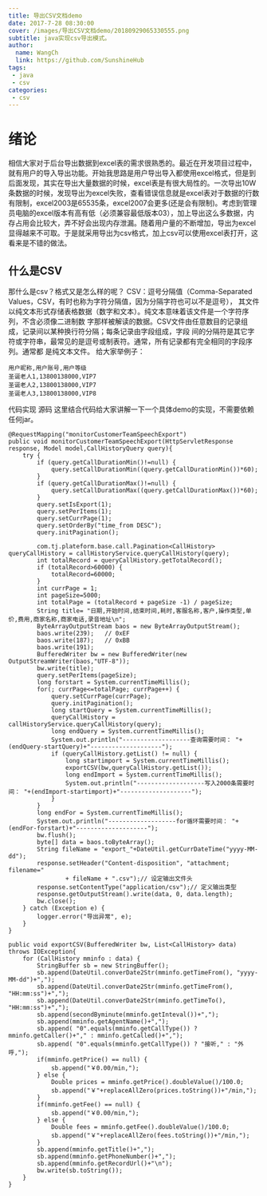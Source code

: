 ```yaml
---
title: 导出CSV文档demo
date: 2017-7-28 08:30:00
cover: /images/导出CSV文档demo/20180929065330555.png
subtitle: java实现csv导出模式。
author: 
  name: WangCh
  link: https://github.com/SunshineHub
tags:
 - java 
 - csv 
categories:
 - csv
---
```

# 绪论
相信大家对于后台导出数据到excel表的需求很熟悉的。最近在开发项目过程中，就有用户的导入导出功能。开始我思路是用户导出导入都使用excel格式，但是到后面发现，其实在导出大量数据的时候，excel表是有很大局性的。一次导出10W条数据的时候，发现导出为excel失败，查看错误信息就是excel表对于数据的行数有限制，excel2003是65535条，excel2007会更多(还是会有限制)。考虑到管理员电脑的excel版本有高有低（必须兼容最低版本03），加上导出这么多数据，内存占用会比较大，弄不好会出现内存泄漏。随着用户量的不断增加，导出为excel显得越来不可取。于是就采用导出为csv格式，加上csv可以使用excel表打开，这看来是不错的做法。
## 什么是CSV
那什么是csv？格式又是怎么样的呢？
CSV：逗号分隔值（Comma-Separated Values，CSV，有时也称为字符分隔值，因为分隔字符也可以不是逗号），
其文件以纯文本形式存储表格数据（数字和文本）。纯文本意味着该文件是一个字符序列，不含必须像二进制数
字那样被解读的数据。CSV文件由任意数目的记录组成，记录间以某种换行符分隔；每条记录由字段组成，字段
间的分隔符是其它字符或字符串，最常见的是逗号或制表符。通常，所有记录都有完全相同的字段序列。通常都
是纯文本文件。
给大家举例子：

    用户昵称,用户账号,用户等级  
    圣诞老人1,13800138000,VIP7  
    圣诞老人2,13800138000,VIP7  
    圣诞老人3,13800138000,VIP8
代码实现
源码
这里结合代码给大家讲解一下一个具体demo的实现，不需要依赖任何jar。

```
@RequestMapping("monitorCustomerTeamSpeechExport")
public void monitorCustomerTeamSpeechExport(HttpServletResponse response, Model model,CallHistoryQuery query){
	try {
		if (query.getCallDurationMin()!=null) {
			query.setCallDurationMin((query.getCallDurationMin())*60);
		}
		if (query.getCallDurationMax()!=null) {
			query.setCallDurationMax((query.getCallDurationMax())*60);
		}
		query.setIsExport(1);
		query.setPerItems(1);
		query.setCurrPage(1);
		query.setOrderBy("time_from DESC");
		query.initPagination();
		
		com.tj.plateform.base.call.Pagination<CallHistory> queryCallHistory = callHistoryService.queryCallHistory(query);
		int totalRecord = queryCallHistory.getTotalRecord();
		if (totalRecord>60000) {
			totalRecord=60000;
		}
		int currPage = 1;
		int pageSize=5000;
		int totalPage = (totalRecord + pageSize -1) / pageSize;
		String title= "日期,开始时间,结束时间,耗时,客服名称,客户,操作类型,单价,费用,商家名称,商家电话,录音地址\n";
		ByteArrayOutputStream baos = new ByteArrayOutputStream();
		baos.write(239);   // 0xEF  
		baos.write(187);   // 0xBB  
		baos.write(191);
		BufferedWriter bw = new BufferedWriter(new OutputStreamWriter(baos,"UTF-8"));
		bw.write(title);
		query.setPerItems(pageSize);
		long forstart = System.currentTimeMillis();
		for(; currPage<=totalPage; currPage++) {
			query.setCurrPage(currPage);
			query.initPagination();
			long startQuery = System.currentTimeMillis();
			queryCallHistory = callHistoryService.queryCallHistory(query);
			long endQuery = System.currentTimeMillis();
			System.out.println("-------------------查询需要时间： "+(endQuery-startQuery)+"--------------------");
			if (queryCallHistory.getList() != null) {
				long startimport = System.currentTimeMillis();
				exportCSV(bw,queryCallHistory.getList());
				long endImport = System.currentTimeMillis();
				System.out.println("-------------------写入2000条需要时间： "+(endImport-startimport)+"--------------------");
			}
		}
		long endFor = System.currentTimeMillis();
		System.out.println("-------------------for循环需要时间： "+(endFor-forstart)+"--------------------");
		bw.flush();
		byte[] data = baos.toByteArray();
		String fileName = "export_"+DateUtil.getCurrDateTime("yyyy-MM-dd");
		response.setHeader("Content-disposition", "attachment; filename="
				+ fileName + ".csv");// 设定输出文件头
		response.setContentType("application/csv");// 定义输出类型
		response.getOutputStream().write(data, 0, data.length);
		bw.close();
	} catch (Exception e) {
		logger.error("导出异常", e);
	}
}

public void exportCSV(BufferedWriter bw, List<CallHistory> data) throws IOException{
	for (CallHistory mminfo : data) {
		StringBuffer sb = new StringBuffer();
		sb.append(DateUtil.converDate2Str(mminfo.getTimeFrom(), "yyyy-MM-dd")+",");
		sb.append(DateUtil.converDate2Str(mminfo.getTimeFrom(), "HH:mm:ss")+",");
		sb.append(DateUtil.converDate2Str(mminfo.getTimeTo(), "HH:mm:ss")+",");
		sb.append(secondByminute(mminfo.getInteval())+",");
		sb.append(mminfo.getAgentName()+",");
		sb.append( "0".equals(mminfo.getCallType()) ? mminfo.getCaller()+"," : mminfo.getCalled()+",");
		sb.append( "0".equals(mminfo.getCallType()) ? "接听," : "外呼,");
		if(mminfo.getPrice() == null) {
			sb.append("￥0.00/min,");
		} else {
			Double prices = mminfo.getPrice().doubleValue()/100.0;
			sb.append("￥"+replaceAllZero(prices.toString())+"/min,");
		}
		if(mminfo.getFee() == null) {
			sb.append("￥0.00/min,");
		} else {
			Double fees = mminfo.getFee().doubleValue()/100.0;
			sb.append("￥"+replaceAllZero(fees.toString())+"/min,");
		}
		sb.append(mminfo.getTitle()+",");
		sb.append(mminfo.getPhoneNumber()+",");
		sb.append(mminfo.getRecordUrl()+"\n");
		bw.write(sb.toString());
	}
}
```